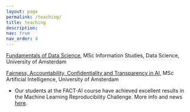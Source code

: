 ```yaml
---
layout: page
permalink: /teaching/
title: teaching
description: 
nav: true
nav_order: 4
---
```


[Fundamentals of Data Science](https://studiegids.uva.nl/xmlpages/page/2023-2024-en/search-course/course/109692), MSc Information Studies, Data Science, University of Amsterdam

[Fairness, Accountability, Confidentiality and Transparency in AI](https://studiegids.uva.nl/xmlpages/page/2023-2024-en/search-course/course/109947), MSc Artificial Intelligence, University of Amsterdam 
* Our students at the FACT-AI course have achieved excellent results in the Machine Learning Reproducibility Challenge. More info and news [here](https://ivi.uva.nl/content/news/2022/06/successful-fact-ai-course-leads-to-student-awards.html).


